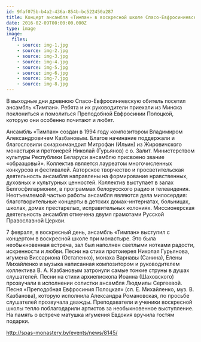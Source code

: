 ```yaml
---
id: 9faf075b-b4a2-436a-854b-bc522450a287
title: Концерт ансамбля «Тимпан» в воскресной школе Спасо-Евфросиниевского монастыря
date: 2016-02-09T00:00:00.000Z
type: image
image:
  files:
    - source: img-1.jpg
    - source: img-2.jpg
    - source: img-3.jpg
    - source: img-4.jpg
    - source: img-5.jpg
    - source: img-6.jpg
    - source: img-7.jpg
    - source: img-8.jpg
---
```


В выходные дни древнюю Спасо-Евфросиниевскую обитель посетил ансамбль «Тимпан». Ребята и их руководители приехали из Минска поклониться и помолиться Преподобной Евфросинии Полоцкой, которую они особенно почитают и любят.

Ансамбль «Тимпан» создан в 1994 году композитором Владимиром Александровичем Казбановым. Благое начинание поддержали и благословили схиархимандрит Митрофан (Ильин) из Жировичского монастыря и протоиерей Николай (Гурьянов) с о. Залит. Министерством культуры Республики Беларуси ансамблю присвоено звание «образцовый». Коллектив является лауреатом многочисленных конкурсов и фестивалей. Авторское творчество и просветительская деятельность ансамбля направлены на формирование нравственных, духовных и культурных ценностей. Коллектив выступает в залах Белгосфилармонии, в программах белорусского радио и телевидения. Неотъемлемой частью работы ансамбля являются дела милосердия: благотворительные концерты в детских домах-интернатах, больницах, школах, домах престарелых, исправительных колониях. Миссионерская деятельность ансамбля отмечена двумя грамотами Русской Православной Церкви.

7 февраля, в воскресный день, ансамбль «Тимпан» выступил с концертом в воскресной школе при монастыре. Это была необыкновенная встреча, зал был наполнен светлыми нотками радости, искренности и любви. Песни на стихи протоиерея Николая Гурьянова, игумена Виссариона (Остапенко), монаха Варнавы (Санина), Елены Михайленко и музыка написанная композитором и руководителем коллектива В. А. Казбановым затронули самые тонкие струны в душах слушателей. Песни на стихи архиепископа Иоанна (Шаховского) прозвучали в исполнении солистки ансамбля Людмилы Сергеевой. Песня «Преподобная Евфросиния Полоцкая» (сл. Е. Михайленко, муз. В. Казбанова), которую исполнила Александра Романовская, по просьбе слушателей прозвучала дважды. Преподаватели и ученики воскресной школы тепло поблагодарили артистов за необыкновенное выступление. На память о встрече матушка игумения Евдокия вручила гостям подарки. 

http://spas-monastery.by/events/news/8145/
